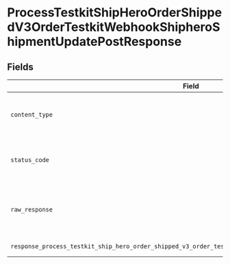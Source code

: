 # ProcessTestkitShipHeroOrderShippedV3OrderTestkitWebhookShipheroShipmentUpdatePostResponse


## Fields

| Field                                                                                                     | Type                                                                                                      | Required                                                                                                  | Description                                                                                               |
| --------------------------------------------------------------------------------------------------------- | --------------------------------------------------------------------------------------------------------- | --------------------------------------------------------------------------------------------------------- | --------------------------------------------------------------------------------------------------------- |
| `content_type`                                                                                            | *str*                                                                                                     | :heavy_check_mark:                                                                                        | HTTP response content type for this operation                                                             |
| `status_code`                                                                                             | *int*                                                                                                     | :heavy_check_mark:                                                                                        | HTTP response status code for this operation                                                              |
| `raw_response`                                                                                            | [requests.Response](https://requests.readthedocs.io/en/latest/api/#requests.Response)                     | :heavy_check_mark:                                                                                        | Raw HTTP response; suitable for custom response parsing                                                   |
| `response_process_testkit_ship_hero_order_shipped_v3_order_testkit_webhook_shiphero_shipment_update_post` | *Optional[str]*                                                                                           | :heavy_minus_sign:                                                                                        | Successful Response                                                                                       |